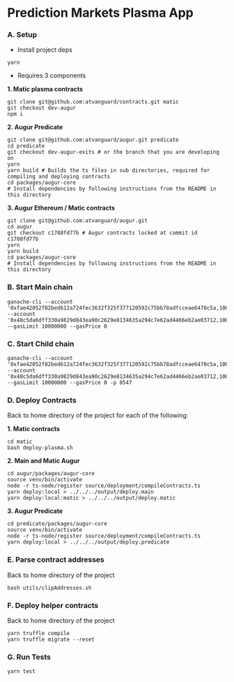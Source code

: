 # Prediction Markets Plasma App

### A. Setup

* Install project deps
```
yarn
```
* Requires 3 components

**1. Matic plasma contracts**
```
git clone git@github.com:atvanguard/contracts.git matic
git checkout dev-augur
npm i
```

**2. Augur Predicate**
```
git clone git@github.com:atvanguard/augur.git predicate
cd predicate
git checkout dev-augur-exits # or the branch that you are developing on
yarn
yarn build # Builds the ts files in sub directories, required for compiling and deploying contracts
cd packages/augur-core
# Install dependencies by following instructions from the README in this directory
```

**3. Augur Ethereum / Matic contracts**
```
git clone git@github.com:atvanguard/augur.git
cd augur
git checkout c1788fd77b # Augur contracts locked at commit id c1788fd77b
yarn
yarn build
cd packages/augur-core
# Install dependencies by following instructions from the README in this directory
```

### B. Start Main chain
```
ganache-cli --account '0xfae42052f82bed612a724fec3632f325f377120592c75bb78adfcceae6470c5a,1000000000000000000000000' --account '0x48c5da6dff330a9829d843ea90c2629e8134635a294c7e62ad4466eb2ae03712,1000000000000000000000000' --gasLimit 10000000 --gasPrice 0
```

### C. Start Child chain
```
ganache-cli --account '0xfae42052f82bed612a724fec3632f325f377120592c75bb78adfcceae6470c5a,1000000000000000000000000' --account '0x48c5da6dff330a9829d843ea90c2629e8134635a294c7e62ad4466eb2ae03712,1000000000000000000000000' --gasLimit 10000000 --gasPrice 0 -p 8547
```

### D. Deploy Contracts
Back to home directory of the project for each of the following:

**1. Matic contracts**
```
cd matic
bash deploy-plasma.sh
```
**2. Main and Matic Augur**
```
cd augur/packages/augur-core
source venv/bin/activate
node -r ts-node/register source/deployment/compileContracts.ts
yarn deploy:local > ../../../output/deploy.main
yarn deploy:local:matic > ../../../output/deploy.matic
```

**3. Augur Predicate**
```
cd predicate/packages/augur-core
source venv/bin/activate
node -r ts-node/register source/deployment/compileContracts.ts
yarn deploy:local > ../../../output/deploy.predicate
```

### E. Parse contract addresses
Back to home directory of the project
```
bash utils/clipAddresses.sh
```

### F. Deploy helper contracts
Back to home directory of the project
```
yarn truffle compile
yarn truffle migrate --reset
```

### G. Run Tests
```
yarn test
```
